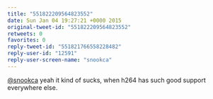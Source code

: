 ```yaml
---
title: "551822209564823552"
date: Sun Jan 04 19:27:21 +0000 2015
original-tweet-id: "551822209564823552"
retweets: 0
favorites: 0
reply-tweet-id: "551821766558228482"
reply-user-id: "12591"
reply-user-screen-name: "snookca"
---
```

<a href="https://twitter.com/snookca">@snookca</a> yeah it kind of sucks, when h264 has such good support everywhere else.
